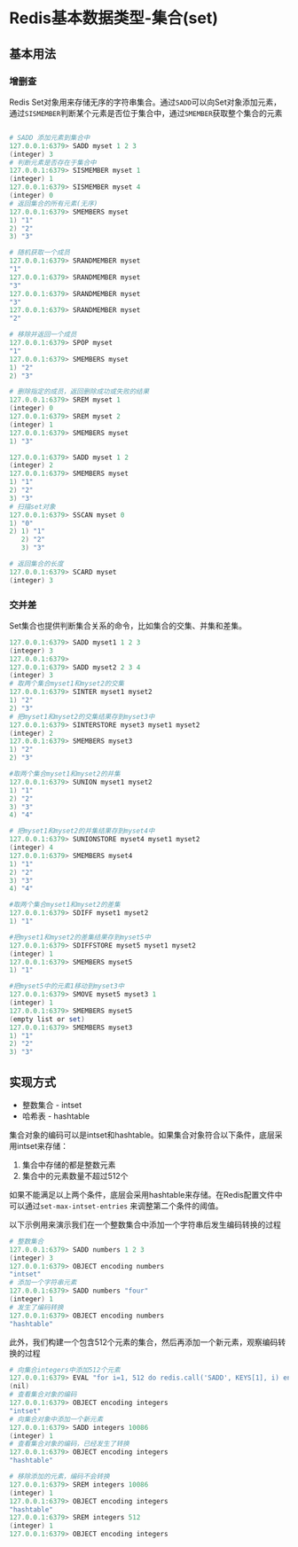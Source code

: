 # Redis基本数据类型-集合(set)

## 基本用法

### 增删查

Redis Set对象用来存储无序的字符串集合。通过`SADD`可以向Set对象添加元素，通过`SISMEMBER`判断某个元素是否位于集合中，通过`SMEMBER`获取整个集合的元素

```powershell

# SADD 添加元素到集合中
127.0.0.1:6379> SADD myset 1 2 3
(integer) 3
# 判断元素是否存在于集合中
127.0.0.1:6379> SISMEMBER myset 1
(integer) 1
127.0.0.1:6379> SISMEMBER myset 4
(integer) 0
# 返回集合的所有元素(无序)
127.0.0.1:6379> SMEMBERS myset
1) "1"
2) "2"
3) "3"

# 随机获取一个成员
127.0.0.1:6379> SRANDMEMBER myset
"1"
127.0.0.1:6379> SRANDMEMBER myset
"3"
127.0.0.1:6379> SRANDMEMBER myset
"3"
127.0.0.1:6379> SRANDMEMBER myset
"2"

# 移除并返回一个成员
127.0.0.1:6379> SPOP myset
"1"
127.0.0.1:6379> SMEMBERS myset
1) "2"
2) "3"

# 删除指定的成员，返回删除成功或失败的结果
127.0.0.1:6379> SREM myset 1
(integer) 0
127.0.0.1:6379> SREM myset 2
(integer) 1
127.0.0.1:6379> SMEMBERS myset
1) "3"

127.0.0.1:6379> SADD myset 1 2
(integer) 2
127.0.0.1:6379> SMEMBERS myset
1) "1"
2) "2"
3) "3"
# 扫描set对象
127.0.0.1:6379> SSCAN myset 0
1) "0"
2) 1) "1"
   2) "2"
   3) "3"

# 返回集合的长度
127.0.0.1:6379> SCARD myset
(integer) 3
```

### 交并差

Set集合也提供判断集合关系的命令，比如集合的交集、并集和差集。

```powershell
127.0.0.1:6379> SADD myset1 1 2 3
(integer) 3
127.0.0.1:6379>
127.0.0.1:6379> SADD myset2 2 3 4
(integer) 3
# 取两个集合myset1和myset2的交集
127.0.0.1:6379> SINTER myset1 myset2
1) "2"
2) "3"
# 把myset1和myset2的交集结果存到myset3中
127.0.0.1:6379> SINTERSTORE myset3 myset1 myset2
(integer) 2
127.0.0.1:6379> SMEMBERS myset3
1) "2"
2) "3"

#取两个集合myset1和myset2的并集
127.0.0.1:6379> SUNION myset1 myset2
1) "1"
2) "2"
3) "3"
4) "4"

# 把myset1和myset2的并集结果存到myset4中
127.0.0.1:6379> SUNIONSTORE myset4 myset1 myset2
(integer) 4
127.0.0.1:6379> SMEMBERS myset4
1) "1"
2) "2"
3) "3"
4) "4"

#取两个集合myset1和myset2的差集
127.0.0.1:6379> SDIFF myset1 myset2
1) "1"

#把myset1和myset2的差集结果存到myset5中
127.0.0.1:6379> SDIFFSTORE myset5 myset1 myset2
(integer) 1
127.0.0.1:6379> SMEMBERS myset5
1) "1"

#把myset5中的元素1移动到myset3中
127.0.0.1:6379> SMOVE myset5 myset3 1
(integer) 1
127.0.0.1:6379> SMEMBERS myset5
(empty list or set)
127.0.0.1:6379> SMEMBERS myset3
1) "1"
2) "2"
3) "3"
```

## 实现方式

-   整数集合 - intset
-   哈希表 - hashtable

集合对象的编码可以是intset和hashtable。如果集合对象符合以下条件，底层采用intset来存储：

1.  集合中存储的都是整数元素
2.  集合中的元素数量不超过512个

如果不能满足以上两个条件，底层会采用hashtable来存储。在Redis配置文件中可以通过`set-max-intset-entries` 来调整第二个条件的阈值。

以下示例用来演示我们在一个整数集合中添加一个字符串后发生编码转换的过程

```powershell
# 整数集合
127.0.0.1:6379> SADD numbers 1 2 3
(integer) 3
127.0.0.1:6379> OBJECT encoding numbers
"intset"
# 添加一个字符串元素
127.0.0.1:6379> SADD numbers "four"
(integer) 1
# 发生了编码转换
127.0.0.1:6379> OBJECT encoding numbers
"hashtable"
```

此外，我们构建一个包含512个元素的集合，然后再添加一个新元素，观察编码转换的过程

```powershell
# 向集合integers中添加512个元素
127.0.0.1:6379> EVAL "for i=1, 512 do redis.call('SADD', KEYS[1], i) end" 1 integers
(nil)
# 查看集合对象的编码
127.0.0.1:6379> OBJECT encoding integers
"intset"
# 向集合对象中添加一个新元素
127.0.0.1:6379> SADD integers 10086
(integer) 1
# 查看集合对象的编码，已经发生了转换
127.0.0.1:6379> OBJECT encoding integers
"hashtable"

# 移除添加的元素，编码不会转换
127.0.0.1:6379> SREM integers 10086
(integer) 1
127.0.0.1:6379> OBJECT encoding integers
"hashtable"
127.0.0.1:6379> SREM integers 512
(integer) 1
127.0.0.1:6379> OBJECT encoding integers
```